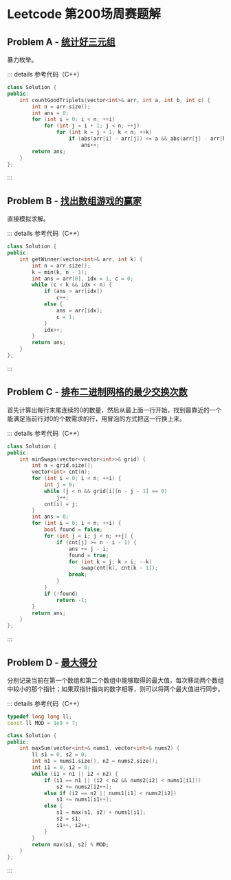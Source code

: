 # Leetcode 第200场周赛题解

## Problem A - [统计好三元组](https://leetcode-cn.com/problems/count-good-triplets/)

暴力枚举。

::: details 参考代码（C++）

```cpp
class Solution {
public:
    int countGoodTriplets(vector<int>& arr, int a, int b, int c) {
        int n = arr.size();
        int ans = 0;
        for (int i = 0; i < n; ++i)
            for (int j = i + 1; j < n; ++j)
                for (int k = j + 1; k < n; ++k)
                    if (abs(arr[i] - arr[j]) <= a && abs(arr[j] - arr[k]) <= b && abs(arr[i] - arr[k]) <= c)
                        ans++;
        return ans;
    }
};
```

:::

## Problem B - [找出数组游戏的赢家](https://leetcode-cn.com/problems/find-the-winner-of-an-array-game/)

直接模拟求解。

::: details 参考代码（C++）

```cpp
class Solution {
public:
    int getWinner(vector<int>& arr, int k) {
        int n = arr.size();
        k = min(k, n - 1);
        int ans = arr[0], idx = 1, c = 0;
        while (c < k && idx < n) {
            if (ans > arr[idx])
                c++;
            else {
                ans = arr[idx];
                c = 1;
            }
            idx++;
        }
        return ans;
    }
};
```

:::

## Problem C - [排布二进制网格的最少交换次数](https://leetcode-cn.com/problems/minimum-swaps-to-arrange-a-binary-grid/)

首先计算出每行末尾连续的$0$的数量，然后从最上面一行开始，找到最靠近的一个能满足当前行对$0$的个数需求的行，用冒泡的方式把这一行换上来。

::: details 参考代码（C++）

```cpp
class Solution {
public:
    int minSwaps(vector<vector<int>>& grid) {
        int n = grid.size();
        vector<int> cnt(n);
        for (int i = 0; i < n; ++i) {
            int j = 0;
            while (j < n && grid[i][n - j - 1] == 0)
                j++;
            cnt[i] = j;
        }
        int ans = 0;
        for (int i = 0; i < n; ++i) {
            bool found = false;
            for (int j = i; j < n; ++j) {
                if (cnt[j] >= n - i - 1) {
                    ans += j - i;
                    found = true;
                    for (int k = j; k > i; --k)
                        swap(cnt[k], cnt[k - 1]);
                    break;
                }
            }
            if (!found)
                return -1;
        }
        return ans;
    }
};
```

:::

## Problem D - [最大得分](https://leetcode-cn.com/problems/get-the-maximum-score/)

分别记录当前在第一个数组和第二个数组中能够取得的最大值，每次移动两个数组中较小的那个指针；如果双指针指向的数字相等，则可以将两个最大值进行同步。

::: details 参考代码（C++）

```cpp
typedef long long ll;
const ll MOD = 1e9 + 7;

class Solution {
public:
    int maxSum(vector<int>& nums1, vector<int>& nums2) {
        ll s1 = 0, s2 = 0;
        int n1 = nums1.size(), n2 = nums2.size();
        int i1 = 0, i2 = 0;
        while (i1 < n1 || i2 < n2) {
            if (i1 == n1 || (i2 < n2 && nums2[i2] < nums1[i1]))
                s2 += nums2[i2++];
            else if (i2 == n2 || nums1[i1] < nums2[i2])
                s1 += nums1[i1++];
            else {
                s1 = max(s1, s2) + nums1[i1];
                s2 = s1;
                i1++, i2++;
            }
        }
        return max(s1, s2) % MOD;
    }
};
```

:::

<Utterances />
